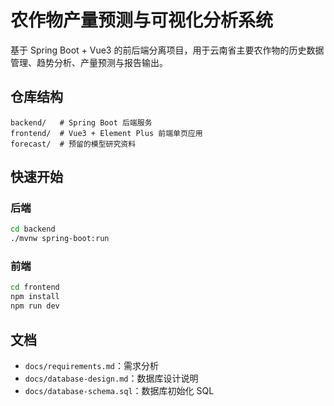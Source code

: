 # 农作物产量预测与可视化分析系统

基于 Spring Boot + Vue3 的前后端分离项目，用于云南省主要农作物的历史数据管理、趋势分析、产量预测与报告输出。

## 仓库结构

```
backend/   # Spring Boot 后端服务
frontend/  # Vue3 + Element Plus 前端单页应用
forecast/  # 预留的模型研究资料
```

## 快速开始

### 后端
```bash
cd backend
./mvnw spring-boot:run
```

### 前端
```bash
cd frontend
npm install
npm run dev
```

## 文档
- `docs/requirements.md`：需求分析
- `docs/database-design.md`：数据库设计说明
- `docs/database-schema.sql`：数据库初始化 SQL
